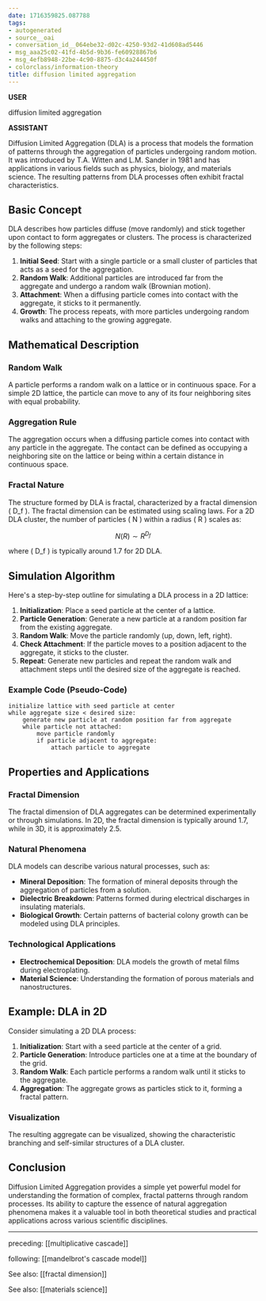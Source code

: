 ```yaml
---
date: 1716359825.087788
tags:
- autogenerated
- source__oai
- conversation_id__064ebe32-d02c-4250-93d2-41d608ad5446
- msg_aaa25c02-41fd-4b5d-9b36-fe60928867b6
- msg_4efb8948-22be-4c90-8875-d3c4a244450f
- colorclass/information-theory
title: diffusion limited aggregation
---
```


**USER**

diffusion limited aggregation


**ASSISTANT**

Diffusion Limited Aggregation (DLA) is a process that models the formation of patterns through the aggregation of particles undergoing random motion. It was introduced by T.A. Witten and L.M. Sander in 1981 and has applications in various fields such as physics, biology, and materials science. The resulting patterns from DLA processes often exhibit fractal characteristics.

## Basic Concept

DLA describes how particles diffuse (move randomly) and stick together upon contact to form aggregates or clusters. The process is characterized by the following steps:

1. **Initial Seed**: Start with a single particle or a small cluster of particles that acts as a seed for the aggregation.
2. **Random Walk**: Additional particles are introduced far from the aggregate and undergo a random walk (Brownian motion).
3. **Attachment**: When a diffusing particle comes into contact with the aggregate, it sticks to it permanently.
4. **Growth**: The process repeats, with more particles undergoing random walks and attaching to the growing aggregate.

## Mathematical Description

### Random Walk

A particle performs a random walk on a lattice or in continuous space. For a simple 2D lattice, the particle can move to any of its four neighboring sites with equal probability.

### Aggregation Rule

The aggregation occurs when a diffusing particle comes into contact with any particle in the aggregate. The contact can be defined as occupying a neighboring site on the lattice or being within a certain distance in continuous space.

### Fractal Nature

The structure formed by DLA is fractal, characterized by a fractal dimension \( D_f \). The fractal dimension can be estimated using scaling laws. For a 2D DLA cluster, the number of particles \( N \) within a radius \( R \) scales as:

$$
N(R) \sim R^{D_f}
$$

where \( D_f \) is typically around 1.7 for 2D DLA.

## Simulation Algorithm

Here's a step-by-step outline for simulating a DLA process in a 2D lattice:

1. **Initialization**: Place a seed particle at the center of a lattice.
2. **Particle Generation**: Generate a new particle at a random position far from the existing aggregate.
3. **Random Walk**: Move the particle randomly (up, down, left, right).
4. **Check Attachment**: If the particle moves to a position adjacent to the aggregate, it sticks to the cluster.
5. **Repeat**: Generate new particles and repeat the random walk and attachment steps until the desired size of the aggregate is reached.

### Example Code (Pseudo-Code)

```pseudo
initialize lattice with seed particle at center
while aggregate size < desired size:
    generate new particle at random position far from aggregate
    while particle not attached:
        move particle randomly
        if particle adjacent to aggregate:
            attach particle to aggregate
```

## Properties and Applications

### Fractal Dimension

The fractal dimension of DLA aggregates can be determined experimentally or through simulations. In 2D, the fractal dimension is typically around 1.7, while in 3D, it is approximately 2.5.

### Natural Phenomena

DLA models can describe various natural processes, such as:

- **Mineral Deposition**: The formation of mineral deposits through the aggregation of particles from a solution.
- **Dielectric Breakdown**: Patterns formed during electrical discharges in insulating materials.
- **Biological Growth**: Certain patterns of bacterial colony growth can be modeled using DLA principles.

### Technological Applications

- **Electrochemical Deposition**: DLA models the growth of metal films during electroplating.
- **Material Science**: Understanding the formation of porous materials and nanostructures.

## Example: DLA in 2D

Consider simulating a 2D DLA process:

1. **Initialization**: Start with a seed particle at the center of a grid.
2. **Particle Generation**: Introduce particles one at a time at the boundary of the grid.
3. **Random Walk**: Each particle performs a random walk until it sticks to the aggregate.
4. **Aggregation**: The aggregate grows as particles stick to it, forming a fractal pattern.

### Visualization

The resulting aggregate can be visualized, showing the characteristic branching and self-similar structures of a DLA cluster. 

## Conclusion

Diffusion Limited Aggregation provides a simple yet powerful model for understanding the formation of complex, fractal patterns through random processes. Its ability to capture the essence of natural aggregation phenomena makes it a valuable tool in both theoretical studies and practical applications across various scientific disciplines.


---

preceding: [[multiplicative cascade]]  


following: [[mandelbrot's cascade model]]

See also: [[fractal dimension]]


See also: [[materials science]]